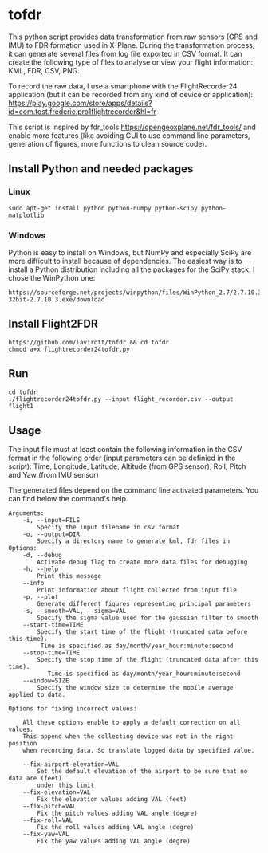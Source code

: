# tofdr
This python script provides data transformation from raw sensors (GPS and IMU) to FDR formation used in X-Plane. During the transformation process, it can generate several files from log file exported in CSV format. It can create the following type of files to analyse or view your flight information: KML, FDR, CSV, PNG.

To record the raw data, I use a smartphone with the FlightRecorder24 application (but it can be recorded from any kind of device or application):
https://play.google.com/store/apps/details?id=com.tost.frederic.pro1flightrecorder&hl=fr

This script is inspired by fdr_tools https://opengeoxplane.net/fdr_tools/ and enable more features (like avoiding GUI to use command line parameters, generation of figures, more functions to clean source code).

## Install Python and needed packages
### Linux
```
sudo apt-get install python python-numpy python-scipy python-matplotlib
```

### Windows
Python is easy to install on Windows, but NumPy and especially SciPy are more difficult to install because of dependencies. The easiest way is to install a Python distribution including all the packages for the SciPy stack. I chose the WinPython one:
```
https://sourceforge.net/projects/winpython/files/WinPython_2.7/2.7.10.3/WinPython-32bit-2.7.10.3.exe/download
```

## Install Flight2FDR 

```
https://github.com/lavirott/tofdr && cd tofdr
chmod a+x flightrecorder24tofdr.py
```
## Run

```
cd tofdr
./flightrecorder24tofdr.py --input flight_recorder.csv --output flight1
```

## Usage

The input file must at least contain the following information in the CSV format in the following order (input parameters can be definied in the script): Time, Longitude, Latitude, Altitude (from GPS sensor), Roll, Pitch and Yaw (from IMU sensor)

The generated files depend on the command line activated parameters. You can find below the command's help.

```
Arguments:
    -i, --input=FILE
        Specify the input filename in csv format
    -o, --output=DIR
        Specify a directory name to generate kml, fdr files in
Options:
    -d, --debug
        Activate debug flag to create more data files for debugging
    -h, --help
        Print this message
    --info
        Print information about flight collected from input file
    -p, --plot
        Generate different figures representing principal parameters
    -s, --smooth=VAL, --sigma=VAL
        Specify the sigma value used for the gaussian filter to smooth
    --start-time=TIME
        Specify the start time of the flight (truncated data before this time).
         Time is specified as day/month/year_hour:minute:second
    --stop-time=TIME
        Specify the stop time of the flight (truncated data after this time).
	       Time is specified as day/month/year_hour:minute:second
    --window=SIZE
        Specify the window size to determine the mobile average applied to data.

Options for fixing incorrect values:

    All these options enable to apply a default correction on all values.
    This append when the collecting device was not in the right position
    when recording data. So translate logged data by specified value.

    --fix-airport-elevation=VAL
        Set the default elevation of the airport to be sure that no data are (feet)
        under this limit
    --fix-elevation=VAL
        Fix the elevation values adding VAL (feet)
    --fix-pitch=VAL
        Fix the pitch values adding VAL angle (degre)
    --fix-roll=VAL
        Fix the roll values adding VAL angle (degre)
    --fix-yaw=VAL
        Fix the yaw values adding VAL angle (degre)
```